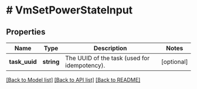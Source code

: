 # # VmSetPowerStateInput

## Properties

Name | Type | Description | Notes
------------ | ------------- | ------------- | -------------
**task_uuid** | **string** | The UUID of the task (used for idempotency). | [optional]

[[Back to Model list]](../../README.md#models) [[Back to API list]](../../README.md#endpoints) [[Back to README]](../../README.md)
